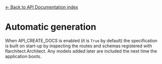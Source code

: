 [← Back to API Documentation index](index.md)

# Automatic generation
When API_CREATE_DOCS is enabled (it is `True` by default) the
specification is built on start-up by inspecting the routes and schemas
registered with flarchitect.Architect.  Any models
added later are included the next time the application boots.

